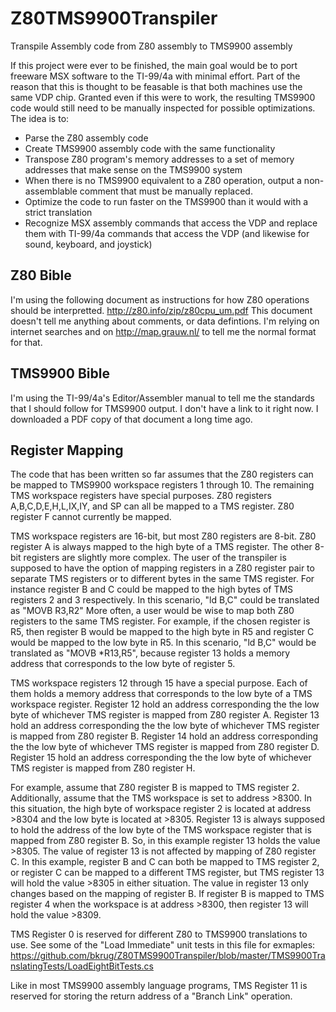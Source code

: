# Z80TMS9900Transpiler
Transpile Assembly code from Z80 assembly to TMS9900 assembly

If this project were ever to be finished, the main goal would be to port freeware MSX software to the TI-99/4a with minimal effort.
Part of the reason that this is thought to be feasable is that both machines use the same VDP chip. 
Granted even if this were to work, the resulting TMS9900 code would still need to be manually inspected for possible optimizations.
The idea is to:
* Parse the Z80 assembly code
* Create TMS9900 assembly code with the same functionality
* Transpose Z80 program's memory addresses to a set of memory addresses that make sense on the TMS9900 system
* When there is no TMS9900 equivalent to a Z80 operation, output a non-assemblable comment that must be manually replaced.
* Optimize the code to run faster on the TMS9900 than it would with a strict translation
* Recognize MSX assembly commands that access the VDP and replace them with TI-99/4a commands that access the VDP (and likewise for sound, keyboard, and joystick)

## Z80 Bible
I'm using the following document as instructions for how Z80 operations should be interpretted. 
http://z80.info/zip/z80cpu_um.pdf 
This document doesn't tell me anything about comments, or data defintions. 
I'm relying on internet searches and on http://map.grauw.nl/ to tell me the normal format for that.

## TMS9900 Bible
I'm using the TI-99/4a's Editor/Assembler manual to tell me the standards that I should follow for TMS9900 output. 
I don't have a link to it right now.
I downloaded a PDF copy of that document a long time ago.

## Register Mapping
The code that has been written so far assumes that the Z80 registers can be mapped to TMS9900 workspace registers 1 through 10.
The remaining TMS workspace registers have special purposes.
Z80 registers A,B,C,D,E,H,L,IX,IY, and SP can all be mapped to a TMS register.
Z80 register F cannot currently be mapped.

TMS workspace registers are 16-bit, but most Z80 registers are 8-bit.
Z80 register A is always mapped to the high byte of a TMS register.
The other 8-bit registers are slightly more complex.
The user of the transpiler is supposed to have the option of mapping registers in a Z80 register pair to separate TMS registers or to different bytes in the same TMS register.
For instance register B and C could be mapped to the high bytes of TMS registers 2 and 3 respectively.
In this scenario, "ld B,C" could be translated as "MOVB R3,R2"
More often, a user would be wise to map both Z80 registers to the same TMS register.
For example, if the chosen register is R5, then register B would be mapped to the high byte in R5 and register C would be mapped to the low byte in R5.
In this scenario, "ld B,C" would be translated as "MOVB *R13,R5", because register 13 holds a memory address that corresponds to the low byte of register 5.

TMS workspace registers 12 through 15 have a special purpose.
Each of them holds a memory address that corresponds to the low byte of a TMS workspace register.
Register 12 hold an address corresponding the the low byte of whichever TMS register is mapped from Z80 register A.
Register 13 hold an address corresponding the the low byte of whichever TMS register is mapped from Z80 register B.
Register 14 hold an address corresponding the the low byte of whichever TMS register is mapped from Z80 register D.
Register 15 hold an address corresponding the the low byte of whichever TMS register is mapped from Z80 register H.

For example, assume that Z80 register B is mapped to TMS register 2.
Additionally, assume that the TMS workspace is set to address >8300.
In this situation, the high byte of workspace register 2 is located at address >8304 and the low byte is located at >8305.
Register 13 is always supposed to hold the address of the low byte of the TMS workspace register that is mapped from Z80 register B.
So, in this example register 13 holds the value >8305.
The value of register 13 is not affected by mapping of Z80 register C.
In this example, register B and C can both be mapped to TMS register 2, 
or register C can be mapped to a different TMS register,
but TMS register 13 will hold the value >8305 in either situation.
The value in register 13 only changes based on the mapping of register B.
If register B is mapped to TMS register 4 when the workspace is at address >8300,
then register 13 will hold the value >8309.

TMS Register 0 is reserved for different Z80 to TMS9900 translations to use.
See some of the "Load Immediate" unit tests in this file for exmaples: https://github.com/bkrug/Z80TMS9900Transpiler/blob/master/TMS9900TranslatingTests/LoadEightBitTests.cs

Like in most TMS9900 assembly language programs,
TMS Register 11 is reserved for storing the return address of a "Branch Link" operation.
